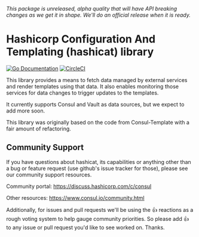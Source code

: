 *This package is unreleased, alpha quality that will have API breaking changes
as we get it in shape. We'll do an official release when it is ready.*

# Hashicorp Configuration And Templating (hashicat) library

[![Go Documentation](https://img.shields.io/badge/go-documentation-%2300acd7)](https://godoc.org/github.com/hashicorp/hcat)
[![CircleCI](https://circleci.com/gh/hashicorp/hcat.svg?style=svg)](https://circleci.com/gh/hashicorp/hcat)

This library provides a means to fetch data managed by external services and
render templates using that data. It also enables monitoring those services for
data changes to trigger updates to the templates.

It currently supports Consul and Vault as data sources, but we expect to add
more soon.

This library was originally based on the code from Consul-Template with a fair
amount of refactoring.

## Community Support

If you have questions about hashicat, its capabilities or anything other than a
bug or feature request (use github's issue tracker for those), please see our
community support resources.

Community portal: https://discuss.hashicorp.com/c/consul

Other resources: https://www.consul.io/community.html

Additionally, for issues and pull requests we'll be using the :+1: reactions as
a rough voting system to help gauge community priorities. So please add :+1: to
any issue or pull request you'd like to see worked on. Thanks.

